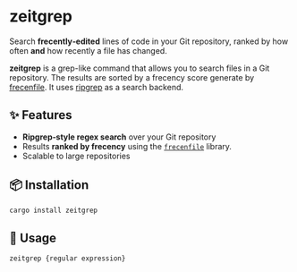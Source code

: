 # zeitgrep

Search **frecently‑edited** lines of code in your Git repository, ranked by how often **and** how recently a file has changed.

**zeitgrep** is a grep-like command that allows you to search files in a Git repository. The results are sorted by a frecency
score generate by [frecenfile](https://github.com/kantord/frecenfile). It uses [ripgrep](https://github.com/BurntSushi/ripgrep) as a search backend.

## ✨ Features

* **Ripgrep‑style regex search** over your Git repository
* Results **ranked by frecency** using the [`frecenfile`](https://crates.io/crates/frecenfile) library.
* Scalable to large repositories


## 📦 Installation

```bash
cargo install zeitgrep
```


## 🚀 Usage

```bash
zeitgrep {regular expression}
```

